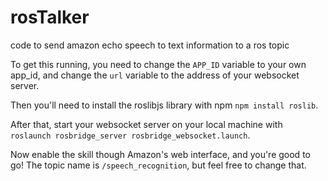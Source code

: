 # rosTalker
code to send amazon echo speech to text information to a ros topic

To get this running, you need to change the ``APP_ID`` variable to your own app_id, and change the ``url`` variable to the address of your websocket server.

Then you'll need to install the roslibjs library with npm ``npm install roslib``.

After that, start your websocket server on your local machine with ``roslaunch rosbridge_server rosbridge_websocket.launch``.

Now enable the skill though Amazon's web interface, and you're good to go! The topic name is ``/speech_recognition``, but feel free to change that.
